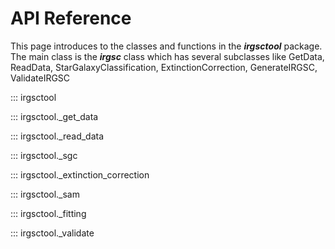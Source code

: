 # API Reference

This page introduces to the classes and functions in the ***irgsctool*** package. The main class is the ***irgsc*** class which has several subclasses like GetData, ReadData, StarGalaxyClassification, ExtinctionCorrection, GenerateIRGSC, ValidateIRGSC

::: irgsctool

::: irgsctool._get_data

::: irgsctool._read_data

::: irgsctool._sgc

::: irgsctool._extinction_correction

::: irgsctool._sam

::: irgsctool._fitting

::: irgsctool._validate